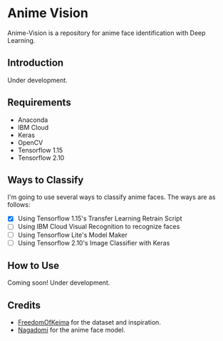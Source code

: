 # Anime Vision

Anime-Vision is a repository for anime face identification with Deep Learning.

## Introduction

Under development.

## Requirements

- Anaconda
- IBM Cloud
- Keras
- OpenCV
- Tensorflow 1.15
- Tensorflow 2.10

## Ways to Classify

I'm going to use several ways to classify anime faces. The ways are as follows:
- [x] Using Tensorflow 1.15's Transfer Learning Retrain Script
- [ ] Using IBM Cloud Visual Recognition to recognize faces
- [ ] Using Tensorflow Lite's Model Maker
- [ ] Using Tensorflow 2.10's Image Classifier with Keras

## How to Use

Coming soon! Under development.

## Credits

- [FreedomOfKeima](https://github.com/freedomofkeima) for the dataset and inspiration.
- [Nagadomi](https://github.com/nagadomi) for the anime face model.